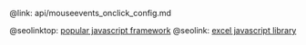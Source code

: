 @link: api/mouseevents_onclick_config.md

@seolinktop: [popular javascript framework](https://webix.com)
@seolink: [excel javascript library](https://webix.com/widget/excel_viewer/)